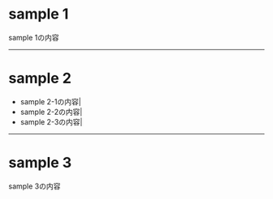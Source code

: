 # sample 1 

sample 1の内容

---

# sample 2

- sample 2-1の内容|
- sample 2-2の内容|
- sample 2-3の内容|

---

# sample 3

sample 3の内容
